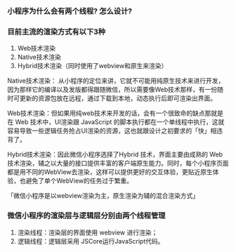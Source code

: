 ### 小程序为什么会有两个线程? 怎么设计?

### 目前主流的渲染方式有以下3种
1. Web技术渲染
2. Native技术渲染
3. Hybrid技术渲染（同时使用了webview和原生来渲染）

Native技术渲染： 从小程序的定位来讲，它就不可能用纯原生技术来进行开发，因为那样它的编译以及发版都得跟随微信，所以需要像Web技术那样，有一份随时可更新的资源包放在远程，通过下载到本地，动态执行后即可渲染出界面。

Web技术渲染：但如果用纯web技术来开发的话，会有一个很致命的缺点那就是在 Web 技术中，UI渲染跟 JavaScript 的脚本执行都在一个单线程中执行，这就容易导致一些逻辑任务抢占UI渲染的资源，这也就跟设计之初要求的「快」相违背了。

Hybrid技术渲染：因此微信小程序选择了Hybrid 技术，界面主要由成熟的 Web 技术渲染，辅之以大量的接口提供丰富的客户端原生能力。同时，每个小程序页面都是用不同的WebView去渲染，这样可以提供更好的交互体验，更贴近原生体验，也避免了单个WebView的任务过于繁重。

「微信小程序是以webview渲染为主，原生渲染为辅的混合渲染方式」


### 微信小程序的渲染层与逻辑层分别由两个线程管理
1. 渲染线程：渲染层的界面使用 webview 进行渲染；
2. 逻辑线程：逻辑层采用 JSCore运行JavaScript代码。
